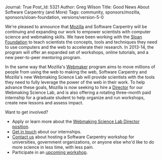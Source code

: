 Journal: True
Post_Id: 5321
Author: Greg Wilson
Title: Good News About Software Carpentry (and More)
Tags: community, sponsors/mozilla, sponsors/sloan-foundation, versions/version-5-0

<p>We're pleased to announce that <a href="http://www.mozilla.org/">Mozilla</a> and Software Carpentry will be continuing and expanding our work to empower scientists with computer science and webmaking skills. We have been working with the <a href="http://www.sloan.org/">Sloan Foundation</a> to teach scientists the concepts, tools and techniques they need to use computers and the web to accelerate their research. In 2013-14, the program will offer an expanded set of workshops, online tutorials, and a new peer-to-peer mentoring program.</p>
<p>In the same way that Mozilla's <a href="https://webmaker.org/">Webmaker</a> program aims to move millions of people from using the web to making the web, Software Carpentry and Mozilla's new Webmaking Science Lab will provide scientists with the tools they need to fully leverage the power of the web in their work. To help advance these goals, Mozilla is now seeking to hire a <a href="http://careers.mozilla.org/en-US/position/oQuSWfwS">Director</a> for our Webmaking Science Lab, and is also offering a rotating three-month paid internship for a graduate student to help organize and run workshops, create new lessons and assess impact.</p>
<p>Want to get involved?</p>
<ul>
  <li>Apply or learn more about the <a href="http://careers.mozilla.org/en-US/position/oQuSWfwS">Webmaking Science Lab Director position</a>.</li>
  <li><a href="mailto:{{contact_email}}">Get in touch</a> about our internships.</li>
  <li><a href="mailto:{{contact_email}}">Contact us</a> about hosting a Software Carpentry workshop for universities, government organizations, or anyone else who'd like to do more science in less time, with less pain.</li>
  <li>Participate in an <a href="|filename|/bootcamps/">upcoming workshop</a>.</li>
</ul>
